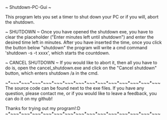 ~ Shutdown-PC-Gui ~

This program lets you set a timer to shut down your PC or if you will, abort the shutdown.



~ SHUTDOWN ~
Once you have opened the shutdown exe, you have to clear the placeholder ("Enter minutes left until shutdown") and enter the desired time left in minutes. After you have inserted the time, once you click the button below "shutdown" the program will write a cmd command 'shutdown -s -t xxxx', which starts the countdown.

~ CANCEL SHUTDOWN ~
If you would like to abort it, then all you have to do is, open the cancel_shutdown.exe and click on the "Cancel shutdown" button, which enters shutdown /a in the cmd.



~*~*~*~*~*~*~*~*~*~*~*~*~*~*~*~*~*~*~*~*~*~*~*~*~*~*~*~*~*~*~*~*~*~*~*~*~*~*~*~*~*~*~
The source code can be found next to the exe files. If you have any question, please contact me, or if you would like to leave a feedback, you can do it on my github!

Thanks for trying out my program!:D
~*~*~*~*~*~*~*~*~*~*~*~*~*~*~*~*~*~*~*~*~*~*~*~*~*~*~*~*~*~*~*~*~*~*~*~*~*~*~*~*~*~*~
